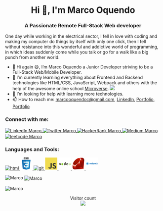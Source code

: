 <h1 align="center">Hi 👋, I'm Marco Oquendo</h1>
<h3 align="center">A Passionate Remote Full-Stack Web developer</h3>

One day while working in the electrical sector, I fell in love with coding and making my computer do things by itself with only one click, then I fell without resistance into this wonderful and addictive world of programming, in which ideas suddenly come while you talk or go for a walk like a big punch from another world.

- 👋 Hi again 😄, I’m Marco Oquendo a Junior Developer striving to be a Full-Stack Web/Mobile Developer.
- 🌱 I’m currently learning everything about Frontend and Backend technologies like HTML/CSS, JavaScript, Webpack and others with the help of the awesome online school [Microverse](https://www.microverse.org/). ![](https://img.shields.io/badge/Microverse-blueviolet)
- 🤔 I’m looking for help with learning more technologies.
- 📫 How to reach me: marcooquendoc@gmail.com, [LinkedIn](https://www.linkedin.com/in/marco-vinicio-oquendo-4a289156/), [Portfolio](https://marcooquendoc.github.io/Portfolio/), <a href="https://marcooquendoc.github.io/Portfolio/" target="_blank" rel="noopener noreferrer">Portfolio</a>

<h3 align="left">Connect with me:</h3>
<p align="left">

<a href="https://www.linkedin.com/in/marco-vinicio-oquendo-4a289156/" target="blank">
  <img align="center" src="https://th.bing.com/th/id/R.0e054d84572f596482c49a555acaf2e3?rik=8ExOe5XtGZ0sZA&riu=http%3a%2f%2fpluspng.com%2fimg-png%2flinkedin-icon-vector-png-linkedin-icon-image-31474-linkedin-png-1218.png&ehk=GoIAawqNYwRdyVQd%2baBScYllWsMniaQyur0KwS%2fxeCY%3d&risl=&pid=ImgRaw&r=0" alt="LinkedIn Marco" width="40" />
</a>

<a href="https://twitter.com/marcooquendoc">
  <img align="center" src="https://th.bing.com/th/id/R.9a3a06f78cc0a8d79fce59e2de6da146?rik=nLAu3Z%2f0QUb%2fVw&riu=http%3a%2f%2ficons.iconarchive.com%2ficons%2fiynque%2fios7-style%2f1024%2fTwitter-icon.png&ehk=eD3Hc5yQAyP3AKPJoYHB8yeWKwKdaVAswR5kxmodex4%3d&risl=&pid=ImgRaw&r=0" alt="Twitter Marco" width="40" />
</a>

<a href="https://www.hackerrank.com/marcooquendoc" target="blank">
  <img align="center" src="https://cdn-1.webcatalog.io/catalog/hackerrank/hackerrank-icon.png" alt="HackerRank Marco" height="40" />
</a>

<a href="https://medium.com/@marcooquendoc" target="blank">
  <img align="center" src="https://th.bing.com/th/id/R.bcfac813da01854e7bdb5ef3b3448b9a?rik=7UyYzK3vW%2bpUTQ&pid=ImgRaw&r=0" alt="Medium Marco" width="40" />
</a>

<a href="https://leetcode.com/marcooquendoc/" target="blank">
  <img align="center" src="https://th.bing.com/th/id/R.35a856b473ceec15a97c801937406aa3?rik=%2bBYOkE9BrT9MFg&pid=ImgRaw&r=0" alt="leetcode Marco" width="40" />
</a>
</p>

<h3 align="left">Languages and Tools:</h3>

<p align="left">
  <a href="https://www.w3schools.com/html/" target="_blank" rel="noreferrer">
    <img src="https://cdn.icon-icons.com/icons2/2107/PNG/512/file_type_html_icon_130541.png" alt="html" width="40" />
  </a>
  
  
  <a href="https://www.w3schools.com/css/" target="_blank" rel="noreferrer">
    <img src="https://raw.githubusercontent.com/devicons/devicon/master/icons/css3/css3-original-wordmark.svg" alt="css3" width="40" height="40"/>
  </a>

  <a href="https://git-scm.com/" target="_blank" rel="noreferrer">
    <img src="https://www.vectorlogo.zone/logos/git-scm/git-scm-icon.svg" alt="git" width="40" height="40"/>
  </a>

  <a href="https://developer.mozilla.org/en-US/docs/Web/JavaScript" target="_blank" rel="noreferrer"> 
    <img src="https://raw.githubusercontent.com/devicons/devicon/master/icons/javascript/javascript-original.svg" alt="javascript" width="40" height="40"/> 
  </a> 

  <a href="https://nodejs.org" target="_blank" rel="noreferrer"> 
    <img src="https://raw.githubusercontent.com/devicons/devicon/master/icons/nodejs/nodejs-original-wordmark.svg" alt="nodejs" width="40" height="40"/> 
  </a>

  <a href="https://www.ruby-lang.org/en/" target="_blank" rel="noreferrer">
    <img src="https://raw.githubusercontent.com/devicons/devicon/master/icons/ruby/ruby-original.svg" alt="ruby" width="40" height="40"/>
  </a>

  <a href="https://webpack.js.org" target="_blank" rel="noreferrer">
    <img src="https://raw.githubusercontent.com/devicons/devicon/d00d0969292a6569d45b06d3f350f463a0107b0d/icons/webpack/webpack-original-wordmark.svg" alt="webpack" width="40" />
  </a>
</p>

<p><img align="left" src="https://github-readme-stats.vercel.app/api/top-langs?username=MarcoOquendoC&show_icons=true&locale=en&layout=compact" alt="Marco" /></p>

<p>&nbsp;<img align="center" src="https://github-readme-stats.vercel.app/api?username=MarcoOquendoC&show_icons=true&locale=en" alt="Marco" /></p>

<p><img align="center" src="https://github-readme-streak-stats.herokuapp.com/?user=MarcoOquendoC&" alt="Marco" /></p>


<p align="center"> 
  Visitor count<br>
  <img src="https://profile-counter.glitch.me/MarcoOquendoC/count.svg" />
</p>
